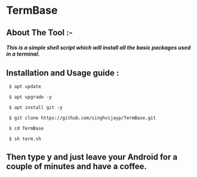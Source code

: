 # TermBase
## About The Tool :-
##### This is a simple shell script which will install all the basic packages used in a terminal. 
## Installation and Usage guide :
```
 $ apt update
```
```
 $ apt upgrade -y
```
```
 $ apt install git -y
```
```
 $ git clone https://github.com/singhvijayp/TermBase.git
```
```
 $ cd TermBase
```
```
 $ sh term.sh
```

## Then type y and just leave your Android for a couple of minutes and have a coffee.
